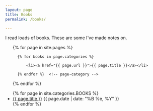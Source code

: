 ```yaml
---
layout: page
title: Books
permalink: /books/

---
```

I read loads of books. These are some I've made notes on.



<ul>
  {% for page in site.pages %}
    
      {% for books in page.categories %}
       
          <li><a href="{{ page.url }}">{{ page.title }}</a></li>
        
      {% endfor %}  <!-- page-category -->
   
  {% endfor %}  <!-- page -->
</ul>


<ul>
  {% for page in site.categories.BOOKS %}
    <li>
      <a href="{{ page.url }}">{{ page.title }}</a> {{ page.date | date: "%B %e, %Y" }}
    </li>
  {% endfor %}
</ul>


